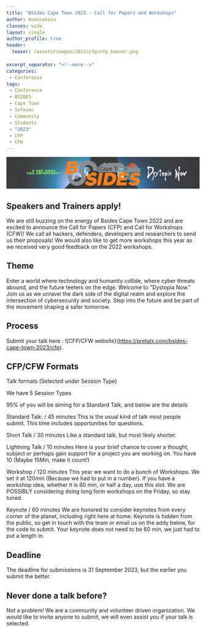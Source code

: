 ```yaml
---
title: "BSides Cape Town 2023 - Call for Papers and Workshops"
author: mooncakeza
classes: wide
layout: single
author_profile: true
header:
  teaser: /assets/images/2023/cfp/cfp_banner.png

excerpt_separator: "<!--more-->"
categories:
 - Conference
tags:
 - Conference
 - BSIDES
 - Cape Town
 - Infosec
 - Community
 - Students
 - "2023"
 - CFP
 - CFW
---
```


![Call for Papers and Workshops](/assets/images/2023/cfp/cfp_banner.png)

## Speakers and Trainers apply!

We are still buzzing on the energy of Bsides Cape Town 2022 and are excited to announce the Call for Papers (CFP) and Call for Workshops (CFW)! We call all hackers, defenders, developers and researchers to send us their proposals! We would also like to get more workshops this year as we received very good feedback on the 2022 workshops.

## Theme
Enter a world where technology and humanity collide, where cyber threats abound, and the future teeters on the edge. Welcome to "Dystopia Now." Join us as we unravel the dark side of the digital realm and explore the intersection of cybersecurity and society. Step into the future and be part of the movement shaping a safer tomorrow.

## Process

Submit your talk here : ![CFP/CFW website}(https://pretalx.com/bsides-cape-town-2023/cfp).

## CFP/CFW Formats

Talk formats (Selected under Session Type)

We have 5 Session Types

95% of you will be aiming for a Standard Talk, and below are the details

Standard Talk: / 45 minutes
This is the usual kind of talk most people submit. This time includes opportunities for questions.

Short Talk / 30 minutes
Like a standard talk, but most likely shorter.

Lightning Talk / 10 minutes
Here is your brief chance to cover a thought, subject or perhaps gain support for a project you are working on. You have 10 (Maybe 15Min, make it count!)

Workshop / 120 minutes
This year we want to do a bunch of Workshops. We set it at 120min (Because we had to put in a number). If you have a workshop idea, whether it is 60 min, or half a day, use this slot. We are POSSIBLY considering doing long form workshops on the Friday, so stay tuned.

Keynote / 60 minutes
We are honored to consider keynotes from every corner of the planet, including right here at home. Keynote is hidden from the public, so get in touch with the team or email us on the addy below, for the code to submit. Your keynote does not need to be 60 min, we just had to put a length in.

## Deadline
The deadline for submissions is 31 September 2023, but the earlier you submit the better. 

## Never done a talk before?
Not a problem! We are a community and volunteer driven organization. We would like to invite anyone to submit, we will even assist you if your talk is selected.